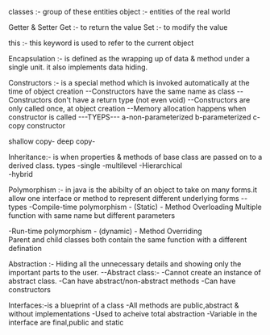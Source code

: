 classes :- group of these entities 
object :- entities of the real world 

Getter & Setter 
Get :- to return the value
Set :- to modify the value

this :- this keyword is used to refer to the current object

Encapsulation :- is defined as the wrapping up of data & method under a single unit. it also implements data hiding.

Constructors :- is a special method which is invoked automatically at the time of object creation
--Constructors have the same name as class
--Constructors don't have a return type (not even void)
--Constructors are only called once, at object creation
--Memory allocation happens when constructor is called
        ---TYEPS---
a-non-parameterized
b-parameterized
c-copy constructor

shallow copy-
deep copy-

Inheritance:- is when properties & methods of base class are passed on to a derived class.
types
-single
-multilevel
-Hierarchical  
-hybrid

Polymorphism :- in java is the abibilty of an object to take on many forms.it allow one interface or method to represent different
underlying forms
--types
-Compile-time polymorphism - (Static) - Method Overloading
        Multiple function with same name but different parameters

-Run-time polymorphism - (dynamic) - Method Overriding  
        Parent and child classes both contain the same function with a different defination

Abstraction :- Hiding all the unnecessary details and showing only the important parts to the user.
    --Abstract class:-
        -Cannot create an instance of abstract class.
        -Can have abstract/non-abstract methods
        -Can have constructors

Interfaces:-is a blueprint of a class
    -All methods are public,abstract & without implementations
    -Used to acheive total abstraction
    -Variable in the interface are final,public and static